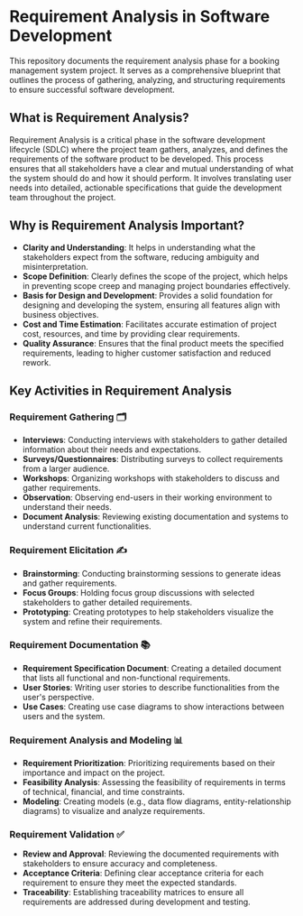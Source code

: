 # Requirement Analysis in Software Development

This repository documents the requirement analysis phase for a booking management system project. It serves as a comprehensive blueprint that outlines the process of gathering, analyzing, and structuring requirements to ensure successful software development.

## What is Requirement Analysis?

Requirement Analysis is a critical phase in the software development lifecycle (SDLC) where the project team gathers, analyzes, and defines the requirements of the software product to be developed. This process ensures that all stakeholders have a clear and mutual understanding of what the system should do and how it should perform. It involves translating user needs into detailed, actionable specifications that guide the development team throughout the project.

## Why is Requirement Analysis Important?

- **Clarity and Understanding**: It helps in understanding what the stakeholders expect from the software, reducing ambiguity and misinterpretation.
- **Scope Definition**: Clearly defines the scope of the project, which helps in preventing scope creep and managing project boundaries effectively.
- **Basis for Design and Development**: Provides a solid foundation for designing and developing the system, ensuring all features align with business objectives.
- **Cost and Time Estimation**: Facilitates accurate estimation of project cost, resources, and time by providing clear requirements.
- **Quality Assurance**: Ensures that the final product meets the specified requirements, leading to higher customer satisfaction and reduced rework.

## Key Activities in Requirement Analysis

### Requirement Gathering 🗂️
- **Interviews**: Conducting interviews with stakeholders to gather detailed information about their needs and expectations.
- **Surveys/Questionnaires**: Distributing surveys to collect requirements from a larger audience.
- **Workshops**: Organizing workshops with stakeholders to discuss and gather requirements.
- **Observation**: Observing end-users in their working environment to understand their needs.
- **Document Analysis**: Reviewing existing documentation and systems to understand current functionalities.

### Requirement Elicitation ✍️
- **Brainstorming**: Conducting brainstorming sessions to generate ideas and gather requirements.
- **Focus Groups**: Holding focus group discussions with selected stakeholders to gather detailed requirements.
- **Prototyping**: Creating prototypes to help stakeholders visualize the system and refine their requirements.

### Requirement Documentation 📚
- **Requirement Specification Document**: Creating a detailed document that lists all functional and non-functional requirements.
- **User Stories**: Writing user stories to describe functionalities from the user's perspective.
- **Use Cases**: Creating use case diagrams to show interactions between users and the system.

### Requirement Analysis and Modeling 📊
- **Requirement Prioritization**: Prioritizing requirements based on their importance and impact on the project.
- **Feasibility Analysis**: Assessing the feasibility of requirements in terms of technical, financial, and time constraints.
- **Modeling**: Creating models (e.g., data flow diagrams, entity-relationship diagrams) to visualize and analyze requirements.

### Requirement Validation ✅
- **Review and Approval**: Reviewing the documented requirements with stakeholders to ensure accuracy and completeness.
- **Acceptance Criteria**: Defining clear acceptance criteria for each requirement to ensure they meet the expected standards.
- **Traceability**: Establishing traceability matrices to ensure all requirements are addressed during development and testing.
